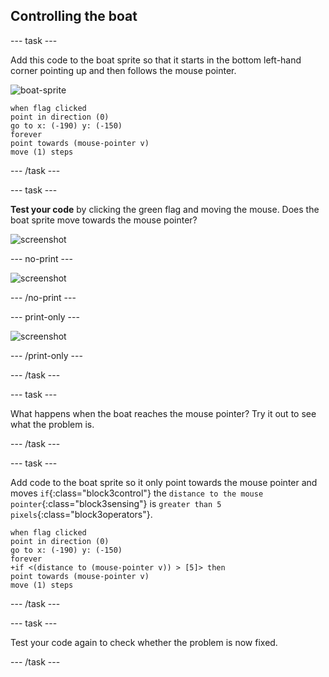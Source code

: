 ## Controlling the boat

--- task ---

Add this code to the boat sprite so that it starts in the bottom left-hand corner pointing up and then follows the mouse pointer.

![boat-sprite](images/boat_resize.png)

```blocks3
when flag clicked
point in direction (0)
go to x: (-190) y: (-150)
forever
point towards (mouse-pointer v)
move (1) steps
```

--- /task ---

--- task ---

__Test your code__ by clicking the green flag and moving the mouse. Does the boat sprite move towards the mouse pointer?

 ![screenshot](images/boat-mouse.png)

--- no-print ---

 ![screenshot](images/boat-pointer-test-anim.gif)
 
--- /no-print ---

--- print-only ---

 ![screenshot](images/boat-pointer-test-anim.png)
 
--- /print-only ---

--- /task ---

--- task ---

What happens when the boat reaches the mouse pointer? Try it out to see what the problem is.

--- /task ---

--- task ---

Add code to the boat sprite so it only point towards the mouse pointer and moves `if`{:class="block3control"} the `distance to the mouse pointer`{:class="block3sensing"} is `greater than 5 pixels`{:class="block3operators"}.


```blocks3
when flag clicked
point in direction (0)
go to x: (-190) y: (-150)
forever
+if <(distance to (mouse-pointer v)) > [5]> then
point towards (mouse-pointer v)
move (1) steps
```

--- /task ---

--- task ---

Test your code again to check whether the problem is now fixed.

--- /task ---


